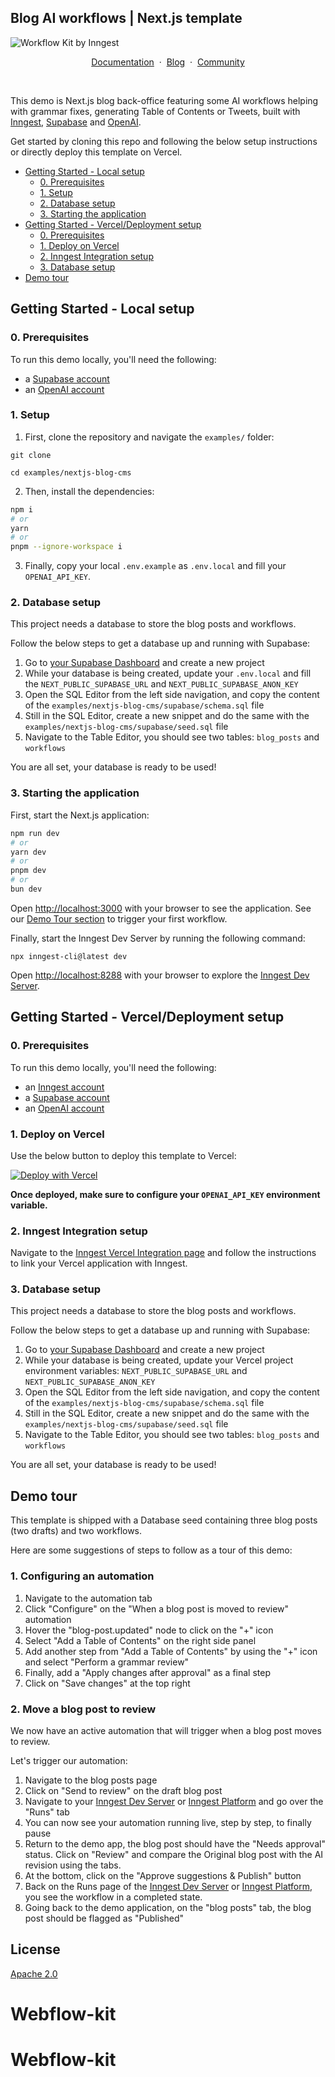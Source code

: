 ## Blog AI workflows | Next.js template

<p align="center">

![Workflow Kit by Inngest](./workflow-editor.png)

</p>

<p align="center">
    <a href="https://www.inngest.com/docs?ref=github-workflow-kit-example-nextjs-blog-cms-readme">Documentation</a>
    <span>&nbsp;·&nbsp;</span>
    <a href="https://www.inngest.com/blog?ref=github-workflow-kit-example-nextjs-blog-cms-readme">Blog</a>
    <span>&nbsp;·&nbsp;</span>
    <a href="https://www.inngest.com/discord">Community</a>
</p>
<br/>

This demo is Next.js blog back-office featuring some AI workflows helping with grammar fixes, generating Table of Contents or Tweets, built with [Inngest](https://www.inngest.com/?ref=github-workflow-kit-example-nextjs-blog-cms-readme), [Supabase](https://supabase.com) and [OpenAI](https://github.com/openai/openai-node).

Get started by cloning this repo and following the below setup instructions or directly deploy this template on Vercel.

- [Getting Started - Local setup](#getting-started-local-setup)
  - [0. Prerequisites](#0-prerequisites)
  - [1. Setup](#1-setup)
  - [2. Database setup](#2-database-setup)
  - [3. Starting the application](#3-starting-the-application)
- [Getting Started - Vercel/Deployment setup](#getting-started-verceldeployment-setup)
  - [0. Prerequisites](#0-prerequisites-1)
  - [1. Deploy on Vercel](#1-deploy-on-vercel)
  - [2. Inngest Integration setup](#2-inngest-integration-setup)
  - [3. Database setup](#3-database-setup)
- [Demo tour](#demo-tour)

## Getting Started - Local setup

### 0. Prerequisites

To run this demo locally, you'll need the following:

- a [Supabase account](https://supabase.com)
- an [OpenAI account](https://platform.openai.com/)

### 1. Setup

1. First, clone the repository and navigate the `examples/` folder:

```
git clone

cd examples/nextjs-blog-cms
```

2. Then, install the dependencies:

```bash
npm i
# or
yarn
# or
pnpm --ignore-workspace i
```

3. Finally, copy your local `.env.example` as `.env.local` and fill your `OPENAI_API_KEY`.

### 2. Database setup

This project needs a database to store the blog posts and workflows.

Follow the below steps to get a database up and running with Supabase:

1. Go to [your Supabase Dashboard](https://supabase.com/dashboard/projects) and create a new project
1. While your database is being created, update your `.env.local` and fill the `NEXT_PUBLIC_SUPABASE_URL` and `NEXT_PUBLIC_SUPABASE_ANON_KEY`
1. Open the SQL Editor from the left side navigation, and copy the content of the `examples/nextjs-blog-cms/supabase/schema.sql` file
1. Still in the SQL Editor, create a new snippet and do the same with the `examples/nextjs-blog-cms/supabase/seed.sql` file
1. Navigate to the Table Editor, you should see two tables: `blog_posts` and `workflows`

You are all set, your database is ready to be used!

### 3. Starting the application

First, start the Next.js application:

```bash
npm run dev
# or
yarn dev
# or
pnpm dev
# or
bun dev
```

Open [http://localhost:3000](http://localhost:3000) with your browser to see the application. See our [Demo Tour section](#demo-tour) to trigger your first workflow.

Finally, start the Inngest Dev Server by running the following command:

```
npx inngest-cli@latest dev
```

Open [http://localhost:8288](http://localhost:8288) with your browser to explore the [Inngest Dev Server](https://www.inngest.com/docs/dev-server?ref=github-workflow-kit-example-nextjs-blog-cms-readme).

## Getting Started - Vercel/Deployment setup

### 0. Prerequisites

To run this demo locally, you'll need the following:

- an [Inngest account](https://www.inngest.com/?ref=github-workflow-kit-example-nextjs-blog-cms-readme)
- a [Supabase account](https://supabase.com)
- an [OpenAI account](https://platform.openai.com/)

### 1. Deploy on Vercel

Use the below button to deploy this template to Vercel:

[![Deploy with Vercel](https://vercel.com/button)](https://vercel.com/new/clone?install-command=pnpm%20--ignore-workspace%20i&repository-url=https%3A%2F%2Fgithub.com%2Finngest%2Fworkflow-kit%2Ftree%2Fmain%2Fexamples%2Fnextjs-blog-cms%2F&project-name=nextjs-blog-cms-ai-workflow-with-inngest&repository-name=workflow-kit&demo-title=nextjs-blog-cms-ai-workflow-with-inngest&demo-description=Next.js%20blog%20back-office%20featuring%20some%20AI%20workflows%20helping%20with%20grammar%20fixes%2C%20generating%20Table%20of%20Contents%20or%20Tweets&demo-image=https%3A%2F%2Fraw.githubusercontent.com%2Finngest%2Fworkflow-kit%2Frefs%2Fheads%2Fmain%2Fworkflow-kit.jpg)

**Once deployed, make sure to configure your `OPENAI_API_KEY` environment variable.**

### 2. Inngest Integration setup

Navigate to the [Inngest Vercel Integration page](https://vercel.com/integrations/inngest) and follow the instructions to link your Vercel application with Inngest.

### 3. Database setup

This project needs a database to store the blog posts and workflows.

Follow the below steps to get a database up and running with Supabase:

1. Go to [your Supabase Dashboard](https://supabase.com/dashboard/projects) and create a new project
1. While your database is being created, update your Vercel project environment variables: `NEXT_PUBLIC_SUPABASE_URL` and `NEXT_PUBLIC_SUPABASE_ANON_KEY`
1. Open the SQL Editor from the left side navigation, and copy the content of the `examples/nextjs-blog-cms/supabase/schema.sql` file
1. Still in the SQL Editor, create a new snippet and do the same with the `examples/nextjs-blog-cms/supabase/seed.sql` file
1. Navigate to the Table Editor, you should see two tables: `blog_posts` and `workflows`

You are all set, your database is ready to be used!

## Demo tour

This template is shipped with a Database seed containing three blog posts (two drafts) and two workflows.

Here are some suggestions of steps to follow as a tour of this demo:

### 1. Configuring an automation

1. Navigate to the automation tab
1. Click "Configure" on the "When a blog post is moved to review" automation
1. Hover the "blog-post.updated" node to click on the "+" icon
1. Select "Add a Table of Contents" on the right side panel
1. Add another step from "Add a Table of Contents" by using the "+" icon and select "Perform a grammar review"
1. Finally, add a "Apply changes after approval" as a final step
1. Click on "Save changes" at the top right

### 2. Move a blog post to review

We now have an active automation that will trigger when a blog post moves to review.

Let's trigger our automation:

1. Navigate to the blog posts page
1. Click on "Send to review" on the draft blog post
1. Navigate to your [Inngest Dev Server](http://localhost:8288) or [Inngest Platform](https://app.inngest.com/?ref=github-workflow-kit-example-nextjs-blog-cms-readme) and go over the "Runs" tab
1. You can now see your automation running live, step by step, to finally pause
1. Return to the demo app, the blog post should have the "Needs approval" status. Click on "Review" and compare the Original blog post with the AI revision using the tabs.
1. At the bottom, click on the "Approve suggestions & Publish" button
1. Back on the Runs page of the [Inngest Dev Server](http://localhost:8288) or [Inngest Platform](https://app.inngest.com/?ref=github-workflow-kit-example-nextjs-blog-cms-readme), you see the workflow in a completed state.
1. Going back to the demo application, on the "blog posts" tab, the blog post should be flagged as "Published"

## License

[Apache 2.0](./LICENSE.md)
# Webflow-kit
# Webflow-kit
